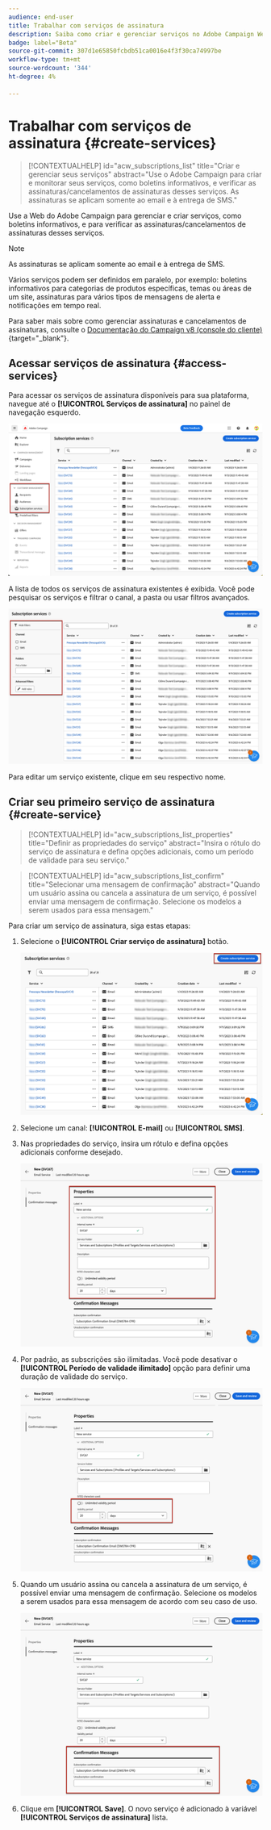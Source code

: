 ```yaml
---
audience: end-user
title: Trabalhar com serviços de assinatura
description: Saiba como criar e gerenciar serviços no Adobe Campaign Web
badge: label="Beta"
source-git-commit: 307d1e65850fcbdb51ca0016e4f3f30ca74997be
workflow-type: tm+mt
source-wordcount: '344'
ht-degree: 4%

---
```



# Trabalhar com serviços de assinatura {#create-services}

>[!CONTEXTUALHELP]
>id="acw_subscriptions_list"
>title="Criar e gerenciar seus serviços"
>abstract="Use o Adobe Campaign para criar e monitorar seus serviços, como boletins informativos, e verificar as assinaturas/cancelamentos de assinaturas desses serviços. As assinaturas se aplicam somente ao email e à entrega de SMS."

Use a Web do Adobe Campaign para gerenciar e criar serviços, como boletins informativos, e para verificar as assinaturas/cancelamentos de assinaturas desses serviços.

>[!NOTE]
>
>As assinaturas se aplicam somente ao email e à entrega de SMS.

Vários serviços podem ser definidos em paralelo, por exemplo: boletins informativos para categorias de produtos específicas, temas ou áreas de um site, assinaturas para vários tipos de mensagens de alerta e notificações em tempo real.

Para saber mais sobre como gerenciar assinaturas e cancelamentos de assinaturas, consulte o [Documentação do Campaign v8 (console do cliente)](https://experienceleague.adobe.com/docs/campaign/campaign-v8/audience/subscriptions.html){target="_blank"}.

## Acessar serviços de assinatura {#access-services}

Para acessar os serviços de assinatura disponíveis para sua plataforma, navegue até o **[!UICONTROL Serviços de assinatura]** no painel de navegação esquerdo.

![](assets/service-list.png)

A lista de todos os serviços de assinatura existentes é exibida. Você pode pesquisar os serviços e filtrar o canal, a pasta ou usar filtros avançados.

![](assets/service-filters.png)

Para editar um serviço existente, clique em seu respectivo nome.

## Criar seu primeiro serviço de assinatura {#create-service}

>[!CONTEXTUALHELP]
>id="acw_subscriptions_list_properties"
>title="Definir as propriedades do serviço"
>abstract="Insira o rótulo do serviço de assinatura e defina opções adicionais, como um período de validade para seu serviço."

>[!CONTEXTUALHELP]
>id="acw_subscriptions_list_confirm"
>title="Selecionar uma mensagem de confirmação"
>abstract="Quando um usuário assina ou cancela a assinatura de um serviço, é possível enviar uma mensagem de confirmação. Selecione os modelos a serem usados para essa mensagem."

Para criar um serviço de assinatura, siga estas etapas:

1. Selecione o **[!UICONTROL Criar serviço de assinatura]** botão.

   ![](assets/service-create-button.png)

1. Selecione um canal: **[!UICONTROL E-mail]** ou **[!UICONTROL SMS]**.

1. Nas propriedades do serviço, insira um rótulo e defina opções adicionais conforme desejado.

   ![](assets/service-create-properties.png)

1. Por padrão, as subscrições são ilimitadas. Você pode desativar o **[!UICONTROL Período de validade ilimitado]** opção para definir uma duração de validade do serviço. <!--The duration can be specified in days or months.TBC-->

   ![](assets/service-create-validity-period.png)

1. Quando um usuário assina ou cancela a assinatura de um serviço, é possível enviar uma mensagem de confirmação. Selecione os modelos a serem usados para essa mensagem de acordo com seu caso de uso.

   ![](assets/service-create-confirmation-msg.png)

1. Clique em **[!UICONTROL Save]**. O novo serviço é adicionado à variável **[!UICONTROL Serviços de assinatura]** lista.

<!--
## Reporting

You can measure the effectiveness of your subscription services for SMS and email channels.

1. Select an existing service from the **[!UICONTROL Subscription services]** list.

1. From the service dashboard, click More > Reports?

1. Check the following indicators:

* Total numbers of subscribers

* Area graph with subscriptions and unsubscriptions. Use the dropwdown to change the time range. (24h, 48h, 1 week, 2 weeks, 1 month, 6 months)

* The breakdown by period. including subs, unsub, evolution in numbers and % and loyalty.
* Last updated / Next refresh time: these values are retrieved from the execution and schedule of the tracking workflow
-->


